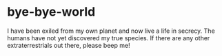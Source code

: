 # bye-bye-world

I have been exiled from my own planet and now live a life in secrecy. The humans have not yet discovered my true species. If there are any other extraterrestrials out there, please beep me!
